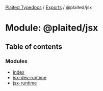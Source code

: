[Plaited Typedocs](../README.md) / [Exports](../modules.md) / @plaited/jsx

# Module: @plaited/jsx

## Table of contents

### Modules

- [index](plaited_jsx.index.md)
- [jsx-dev-runtime](plaited_jsx.jsx_dev_runtime.md)
- [jsx-runtime](plaited_jsx.jsx_runtime.md)
